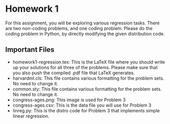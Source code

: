 # Homework 1

For this assignment, you will be exploring various regression tasks. There are two non-coding problems, and one coding problem. Please do the coding problem in Python, by directly modifying the given distribution code.

## Important Files

- homework1-regression.tex: This is the LaTeX file where you should write up your solutions for all three of the problems. Please make sure that you also push the compiled .pdf file that LaTeX generates.
- harvardml.cls: This file contains various formatting for the problem sets. No need to change it.
- common.sty: This file contains various formatting for the problem sets. No need to change it.
- congress-ages.png: This image is used for Problem 3
- congress-ages.csv: This is the data file you will use for Problem 3
- linreg.py: This is the distro code for Problem 3 that implements simple linear regression.
